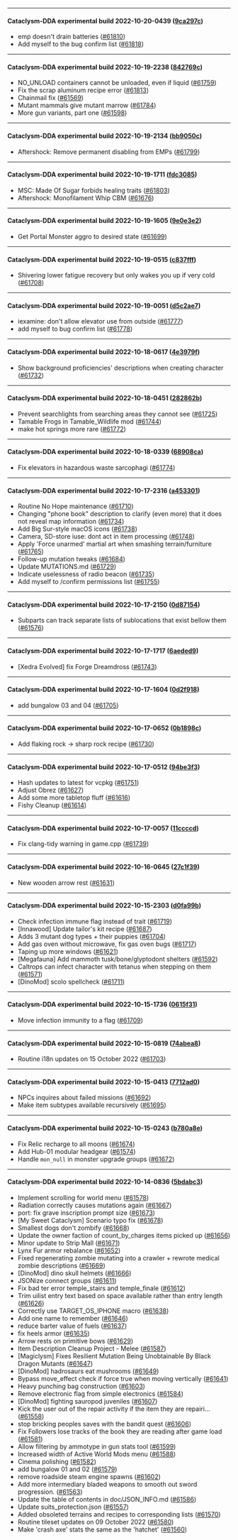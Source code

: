 
---

#### Cataclysm-DDA experimental build 2022-10-20-0439 ([9ca297c](https://github.com/CleverRaven/Cataclysm-DDA/releases/tag/cdda-experimental-2022-10-20-0439))

* emp doesn't drain batteries ([#61810](https://github.com/CleverRaven/Cataclysm-DDA/pull/61810))
* Add myself to the bug confirm list ([#61818](https://github.com/CleverRaven/Cataclysm-DDA/pull/61818))

---

#### Cataclysm-DDA experimental build 2022-10-19-2238 ([842769c](https://github.com/CleverRaven/Cataclysm-DDA/releases/tag/cdda-experimental-2022-10-19-2238))

* NO_UNLOAD containers cannot be unloaded, even if liquid ([#61759](https://github.com/CleverRaven/Cataclysm-DDA/pull/61759))
* Fix the scrap aluminum recipe error ([#61813](https://github.com/CleverRaven/Cataclysm-DDA/pull/61813))
* Chainmail fix ([#61569](https://github.com/CleverRaven/Cataclysm-DDA/pull/61569))
* Mutant mammals give mutant marrow ([#61784](https://github.com/CleverRaven/Cataclysm-DDA/pull/61784))
* More gun variants, part one ([#61598](https://github.com/CleverRaven/Cataclysm-DDA/pull/61598))

---

#### Cataclysm-DDA experimental build 2022-10-19-2134 ([bb9050c](https://github.com/CleverRaven/Cataclysm-DDA/releases/tag/cdda-experimental-2022-10-19-2134))

* Aftershock: Remove permanent disabling from EMPs ([#61799](https://github.com/CleverRaven/Cataclysm-DDA/pull/61799))

---

#### Cataclysm-DDA experimental build 2022-10-19-1711 ([fdc3085](https://github.com/CleverRaven/Cataclysm-DDA/releases/tag/cdda-experimental-2022-10-19-1711))

* MSC: Made Of Sugar forbids healing traits ([#61803](https://github.com/CleverRaven/Cataclysm-DDA/pull/61803))
* Aftershock: Monofilament Whip CBM ([#61676](https://github.com/CleverRaven/Cataclysm-DDA/pull/61676))

---

#### Cataclysm-DDA experimental build 2022-10-19-1605 ([9e0e3e2](https://github.com/CleverRaven/Cataclysm-DDA/releases/tag/cdda-experimental-2022-10-19-1605))

* Get Portal Monster aggro to desired state ([#61699](https://github.com/CleverRaven/Cataclysm-DDA/pull/61699))

---

#### Cataclysm-DDA experimental build 2022-10-19-0515 ([c837fff](https://github.com/CleverRaven/Cataclysm-DDA/releases/tag/cdda-experimental-2022-10-19-0515))

* Shivering lower fatigue recovery but only wakes you up if very cold ([#61708](https://github.com/CleverRaven/Cataclysm-DDA/pull/61708))

---

#### Cataclysm-DDA experimental build 2022-10-19-0051 ([d5c2ae7](https://github.com/CleverRaven/Cataclysm-DDA/releases/tag/cdda-experimental-2022-10-19-0051))

* iexamine: don't allow elevator use from outside ([#61777](https://github.com/CleverRaven/Cataclysm-DDA/pull/61777))
* add myself to bug confirm list ([#61778](https://github.com/CleverRaven/Cataclysm-DDA/pull/61778))

---

#### Cataclysm-DDA experimental build 2022-10-18-0617 ([4e3979f](https://github.com/CleverRaven/Cataclysm-DDA/releases/tag/cdda-experimental-2022-10-18-0617))

* Show background proficiencies' descriptions when creating character ([#61732](https://github.com/CleverRaven/Cataclysm-DDA/pull/61732))

---

#### Cataclysm-DDA experimental build 2022-10-18-0451 ([282862b](https://github.com/CleverRaven/Cataclysm-DDA/releases/tag/cdda-experimental-2022-10-18-0451))

* Prevent searchlights from searching areas they cannot see ([#61725](https://github.com/CleverRaven/Cataclysm-DDA/pull/61725))
* Tamable Frogs in Tamable_Wildlife mod ([#61744](https://github.com/CleverRaven/Cataclysm-DDA/pull/61744))
* make hot springs more rare ([#61772](https://github.com/CleverRaven/Cataclysm-DDA/pull/61772))

---

#### Cataclysm-DDA experimental build 2022-10-18-0339 ([68908ca](https://github.com/CleverRaven/Cataclysm-DDA/releases/tag/cdda-experimental-2022-10-18-0339))

* Fix elevators in hazardous waste sarcophagi ([#61774](https://github.com/CleverRaven/Cataclysm-DDA/pull/61774))

---

#### Cataclysm-DDA experimental build 2022-10-17-2316 ([a453301](https://github.com/CleverRaven/Cataclysm-DDA/releases/tag/cdda-experimental-2022-10-17-2316))

* Routine No Hope maintenance ([#61710](https://github.com/CleverRaven/Cataclysm-DDA/pull/61710))
* Changing "phone book" description to clarify (even more) that it does not reveal map information ([#61734](https://github.com/CleverRaven/Cataclysm-DDA/pull/61734))
* Add Big Sur-style macOS icons ([#61738](https://github.com/CleverRaven/Cataclysm-DDA/pull/61738))
* Camera, SD-store iuse: dont act in item processing ([#61748](https://github.com/CleverRaven/Cataclysm-DDA/pull/61748))
* Apply 'Force unarmed' martial art when smashing terrain/furniture ([#61765](https://github.com/CleverRaven/Cataclysm-DDA/pull/61765))
* Follow-up mutation tweaks ([#61684](https://github.com/CleverRaven/Cataclysm-DDA/pull/61684))
* Update MUTATIONS.md ([#61729](https://github.com/CleverRaven/Cataclysm-DDA/pull/61729))
* Indicate uselessness of radio beacon ([#61735](https://github.com/CleverRaven/Cataclysm-DDA/pull/61735))
* Add myself to /confirm permissions list ([#61755](https://github.com/CleverRaven/Cataclysm-DDA/pull/61755))

---

#### Cataclysm-DDA experimental build 2022-10-17-2150 ([0d87154](https://github.com/CleverRaven/Cataclysm-DDA/releases/tag/cdda-experimental-2022-10-17-2150))

* Subparts can track separate lists of sublocations that exist bellow them ([#61576](https://github.com/CleverRaven/Cataclysm-DDA/pull/61576))

---

#### Cataclysm-DDA experimental build 2022-10-17-1717 ([6aeded9](https://github.com/CleverRaven/Cataclysm-DDA/releases/tag/cdda-experimental-2022-10-17-1717))

* [Xedra Evolved] fix Forge Dreamdross ([#61743](https://github.com/CleverRaven/Cataclysm-DDA/pull/61743))

---

#### Cataclysm-DDA experimental build 2022-10-17-1604 ([0d2f918](https://github.com/CleverRaven/Cataclysm-DDA/releases/tag/cdda-experimental-2022-10-17-1604))

* add bungalow 03 and 04 ([#61705](https://github.com/CleverRaven/Cataclysm-DDA/pull/61705))

---

#### Cataclysm-DDA experimental build 2022-10-17-0652 ([0b1898c](https://github.com/CleverRaven/Cataclysm-DDA/releases/tag/cdda-experimental-2022-10-17-0652))

* Add flaking rock -> sharp rock recipe ([#61730](https://github.com/CleverRaven/Cataclysm-DDA/pull/61730))

---

#### Cataclysm-DDA experimental build 2022-10-17-0512 ([94be3f3](https://github.com/CleverRaven/Cataclysm-DDA/releases/tag/cdda-experimental-2022-10-17-0512))

* Hash updates to latest for vcpkg ([#61751](https://github.com/CleverRaven/Cataclysm-DDA/pull/61751))
* Adjust Obrez ([#61627](https://github.com/CleverRaven/Cataclysm-DDA/pull/61627))
* Add some more tabletop fluff ([#61616](https://github.com/CleverRaven/Cataclysm-DDA/pull/61616))
* Fishy Cleanup ([#61614](https://github.com/CleverRaven/Cataclysm-DDA/pull/61614))

---

#### Cataclysm-DDA experimental build 2022-10-17-0057 ([11ccccd](https://github.com/CleverRaven/Cataclysm-DDA/releases/tag/cdda-experimental-2022-10-17-0057))

* Fix clang-tidy warning in game.cpp ([#61739](https://github.com/CleverRaven/Cataclysm-DDA/pull/61739))

---

#### Cataclysm-DDA experimental build 2022-10-16-0645 ([27c1f39](https://github.com/CleverRaven/Cataclysm-DDA/releases/tag/cdda-experimental-2022-10-16-0645))

* New wooden arrow rest ([#61631](https://github.com/CleverRaven/Cataclysm-DDA/pull/61631))

---

#### Cataclysm-DDA experimental build 2022-10-15-2303 ([d0fa99b](https://github.com/CleverRaven/Cataclysm-DDA/releases/tag/cdda-experimental-2022-10-15-2303))

* Check infection immune flag instead of trait ([#61719](https://github.com/CleverRaven/Cataclysm-DDA/pull/61719))
* [Innawood] Update tailor's kit recipe ([#61687](https://github.com/CleverRaven/Cataclysm-DDA/pull/61687))
* Adds 3 mutant dog types + their puppies ([#61704](https://github.com/CleverRaven/Cataclysm-DDA/pull/61704))
* Add gas oven without microwave, fix gas oven bugs ([#61717](https://github.com/CleverRaven/Cataclysm-DDA/pull/61717))
* Taping up more windows ([#61621](https://github.com/CleverRaven/Cataclysm-DDA/pull/61621))
* [Megafauna] Add mammoth tusk/bone/glyptodont shelters ([#61592](https://github.com/CleverRaven/Cataclysm-DDA/pull/61592))
* Caltrops can infect character with tetanus when stepping on them ([#61571](https://github.com/CleverRaven/Cataclysm-DDA/pull/61571))
* [DinoMod] scolo spellcheck ([#61711](https://github.com/CleverRaven/Cataclysm-DDA/pull/61711))

---

#### Cataclysm-DDA experimental build 2022-10-15-1736 ([0615f31](https://github.com/CleverRaven/Cataclysm-DDA/releases/tag/cdda-experimental-2022-10-15-1736))

* Move infection immunity to a flag ([#61709](https://github.com/CleverRaven/Cataclysm-DDA/pull/61709))

---

#### Cataclysm-DDA experimental build 2022-10-15-0819 ([74abea8](https://github.com/CleverRaven/Cataclysm-DDA/releases/tag/cdda-experimental-2022-10-15-0819))

* Routine i18n updates on 15 October 2022 ([#61703](https://github.com/CleverRaven/Cataclysm-DDA/pull/61703))

---

#### Cataclysm-DDA experimental build 2022-10-15-0413 ([7712ad0](https://github.com/CleverRaven/Cataclysm-DDA/releases/tag/cdda-experimental-2022-10-15-0413))

* NPCs inquires about failed missions ([#61692](https://github.com/CleverRaven/Cataclysm-DDA/pull/61692))
* Make item subtypes available recursively ([#61695](https://github.com/CleverRaven/Cataclysm-DDA/pull/61695))

---

#### Cataclysm-DDA experimental build 2022-10-15-0243 ([b780a8e](https://github.com/CleverRaven/Cataclysm-DDA/releases/tag/cdda-experimental-2022-10-15-0243))

* Fix Relic recharge to all moons ([#61674](https://github.com/CleverRaven/Cataclysm-DDA/pull/61674))
* Add Hub-01 modular headgear ([#61574](https://github.com/CleverRaven/Cataclysm-DDA/pull/61574))
* Handle `mon_null` in monster upgrade groups ([#61672](https://github.com/CleverRaven/Cataclysm-DDA/pull/61672))

---

#### Cataclysm-DDA experimental build 2022-10-14-0836 ([5bdabc3](https://github.com/CleverRaven/Cataclysm-DDA/releases/tag/cdda-experimental-2022-10-14-0836))

* Implement scrolling for world menu ([#61578](https://github.com/CleverRaven/Cataclysm-DDA/pull/61578))
* Radiation correctly causes mutations again ([#61667](https://github.com/CleverRaven/Cataclysm-DDA/pull/61667))
* port: fix grave inscription prompt size ([#61673](https://github.com/CleverRaven/Cataclysm-DDA/pull/61673))
* [My Sweet Cataclysm] Scenario typo fix ([#61678](https://github.com/CleverRaven/Cataclysm-DDA/pull/61678))
* Smallest dogs don't zombify ([#61668](https://github.com/CleverRaven/Cataclysm-DDA/pull/61668))
* Update the owner faction of count_by_charges items picked up ([#61656](https://github.com/CleverRaven/Cataclysm-DDA/pull/61656))
* Minor update to Strip Mall ([#61671](https://github.com/CleverRaven/Cataclysm-DDA/pull/61671))
* Lynx Fur armor rebalance ([#61652](https://github.com/CleverRaven/Cataclysm-DDA/pull/61652))
* Fixed regenerating zombie mutating into a crawler + rewrote medical zombie descriptions ([#61669](https://github.com/CleverRaven/Cataclysm-DDA/pull/61669))
* [DinoMod] dino skull helmets ([#61666](https://github.com/CleverRaven/Cataclysm-DDA/pull/61666))
* JSONize connect groups ([#61611](https://github.com/CleverRaven/Cataclysm-DDA/pull/61611))
* Fix bad ter error temple_stairs and temple_finale ([#61612](https://github.com/CleverRaven/Cataclysm-DDA/pull/61612))
* Trim uilist entry text based on space available rather than entry length ([#61626](https://github.com/CleverRaven/Cataclysm-DDA/pull/61626))
* Correctly use TARGET_OS_IPHONE macro ([#61638](https://github.com/CleverRaven/Cataclysm-DDA/pull/61638))
* Add one name to remember ([#61646](https://github.com/CleverRaven/Cataclysm-DDA/pull/61646))
* reduce barter value of fuels ([#61637](https://github.com/CleverRaven/Cataclysm-DDA/pull/61637))
* fix heels armor ([#61635](https://github.com/CleverRaven/Cataclysm-DDA/pull/61635))
* Arrow rests on primitive bows ([#61629](https://github.com/CleverRaven/Cataclysm-DDA/pull/61629))
* Item Description Cleanup Project - Melee ([#61587](https://github.com/CleverRaven/Cataclysm-DDA/pull/61587))
* [Magiclysm] Fixes Resilient Mutation Being Unobtainable By Black Dragon Mutants ([#61647](https://github.com/CleverRaven/Cataclysm-DDA/pull/61647))
* [DinoMod] hadrosaurs eat mushrooms ([#61649](https://github.com/CleverRaven/Cataclysm-DDA/pull/61649))
* Bypass move_effect check if force true when moving vertically ([#61641](https://github.com/CleverRaven/Cataclysm-DDA/pull/61641))
* Heavy punching bag construction ([#61603](https://github.com/CleverRaven/Cataclysm-DDA/pull/61603))
* Remove electronic flag from simple electronics ([#61584](https://github.com/CleverRaven/Cataclysm-DDA/pull/61584))
* [DinoMod] fighting sauropod juveniles ([#61607](https://github.com/CleverRaven/Cataclysm-DDA/pull/61607))
* Kick the user out of the repair activity if the item they are repairi… ([#61558](https://github.com/CleverRaven/Cataclysm-DDA/pull/61558))
* stop bricking peoples saves with the bandit quest ([#61606](https://github.com/CleverRaven/Cataclysm-DDA/pull/61606))
* Fix Followers lose tracks of the book they are reading after game load ([#61581](https://github.com/CleverRaven/Cataclysm-DDA/pull/61581))
* Allow filtering by ammotype in gun stats tool ([#61599](https://github.com/CleverRaven/Cataclysm-DDA/pull/61599))
* Increased width of Active World Mods menu ([#61588](https://github.com/CleverRaven/Cataclysm-DDA/pull/61588))
* Cinema polishing ([#61582](https://github.com/CleverRaven/Cataclysm-DDA/pull/61582))
* add bungalow 01 and 02 ([#61579](https://github.com/CleverRaven/Cataclysm-DDA/pull/61579))
* remove roadside steam engine spawns ([#61602](https://github.com/CleverRaven/Cataclysm-DDA/pull/61602))
* Add more intermediary bladed weapons to smooth out sword progression. ([#61563](https://github.com/CleverRaven/Cataclysm-DDA/pull/61563))
* Update the table of contents in doc/JSON_INFO.md ([#61586](https://github.com/CleverRaven/Cataclysm-DDA/pull/61586))
* Update suits_protection.json ([#61557](https://github.com/CleverRaven/Cataclysm-DDA/pull/61557))
* Added obsoleted terrains and recipes to corresponding lists ([#61570](https://github.com/CleverRaven/Cataclysm-DDA/pull/61570))
* Routine tileset updates on 09 October 2022 ([#61580](https://github.com/CleverRaven/Cataclysm-DDA/pull/61580))
* Make 'crash axe' stats the same as the 'hatchet' ([#61560](https://github.com/CleverRaven/Cataclysm-DDA/pull/61560))
